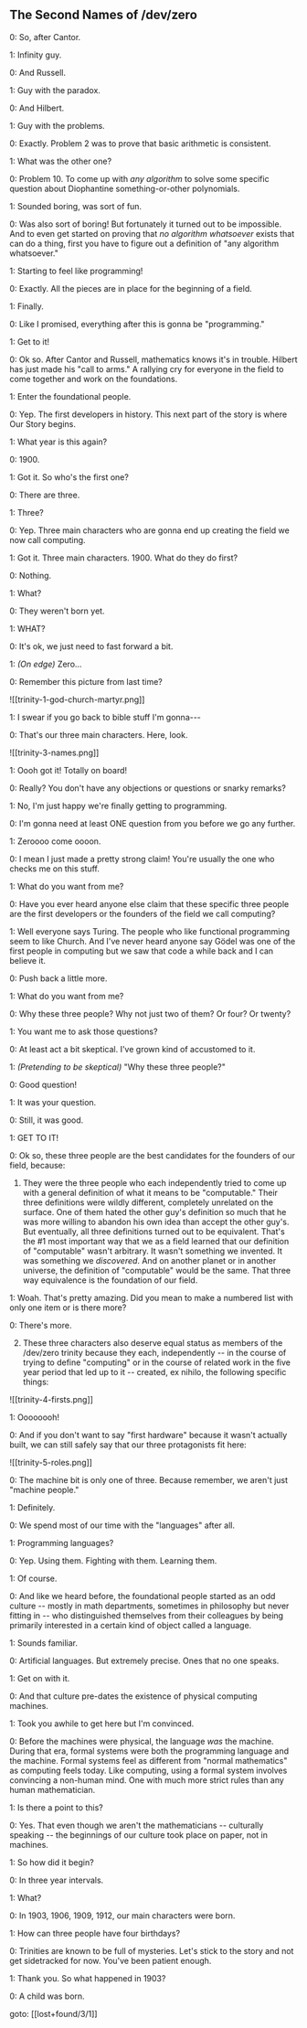 ## The Second Names of /dev/zero

0: So, after Cantor.

1: Infinity guy.

0: And Russell.

1: Guy with the paradox.

0: And Hilbert.

1: Guy with the problems.

0: Exactly. Problem 2 was to prove that basic arithmetic is consistent.

1: What was the other one?

0: Problem 10. To come up with _any algorithm_ to solve some specific question about Diophantine something-or-other polynomials. 

1: Sounded boring, was sort of fun.

0: Was also sort of boring! But fortunately it turned out to be impossible. And to even get started on proving that _no algorithm whatsoever_ exists that can do a thing, first you have to figure out a definition of "any algorithm whatsoever."

1: Starting to feel like programming!

0: Exactly. All the pieces are in place for the beginning of a field.

1: Finally.

0: Like I promised, everything after this is gonna be "programming."

1: Get to it!

0: Ok so. After Cantor and Russell, mathematics knows it's in trouble. Hilbert has just made his "call to arms." A rallying cry for everyone in the field to come together and work on the foundations.

1: Enter the foundational people.

0: Yep. The first developers in history. This next part of the story is where Our Story begins.

1: What year is this again?

0: 1900.

1: Got it. So who's the first one?

0: There are three.

1: Three?

0: Yep. Three main characters who are gonna end up creating the field we now call computing.

1: Got it. Three main characters. 1900. What do they do first?

0: Nothing.

1: What?

0: They weren't born yet.

1: WHAT?

0: It's ok, we just need to fast forward a bit.

1: _(On edge)_ Zero...

0: Remember this picture from last time?

![[trinity-1-god-church-martyr.png]]

1: I swear if you go back to bible stuff I'm gonna---

0: That's our three main characters. Here, look.

![[trinity-3-names.png]]

1: Oooh got it! Totally on board!

0: Really? You don't have any objections or questions or snarky remarks?

1: No, I'm just happy we're finally getting to programming.

0: I'm gonna need at least ONE question from you before we go any further.

1: Zeroooo come oooon.

0: I mean I just made a pretty strong claim! You're usually the one who checks me on this stuff.

1: What do you want from me?

0: Have you ever heard anyone else claim that these specific three people are the first developers or the founders of the field we call computing?

1: Well everyone says Turing. The people who like functional programming seem to like Church. And I've never heard anyone say Gödel was one of the first people in computing but we saw that code a while back and I can believe it.

0: Push back a little more.

1: What do you want from me?

0: Why these three people? Why not just two of them? Or four? Or twenty?

1: You want me to ask those questions?

0: At least act a bit skeptical. I've grown kind of accustomed to it.

1: _(Pretending to be skeptical)_ "Why these three people?"

0: Good question!

1: It was your question.

0: Still, it was good.

1: GET TO IT!

0: Ok so, these three people are the best candidates for the founders of our field, because:

1. They were the three people who each independently tried to come up with a general definition of what it means to be "computable." Their three definitions were wildly different, completely unrelated on the surface. One of them hated the other guy's definition so much that he was more willing to abandon his own idea than accept the other guy's. But eventually, all three definitions turned out to be equivalent. That's the #1 most important way that we as a field learned that our definition of "computable" wasn't arbitrary. It wasn't something we invented. It was something we _discovered_. And on another planet or in another universe, the definition of "computable" would be the same. That three way equivalence is the foundation of our field.

1: Woah. That's pretty amazing. Did you mean to make a numbered list with only one item or is there more?

0: There's more.

2. These three characters also deserve equal status as members of the /dev/zero trinity because they each, independently -- in the course of trying to define "computing" or in the course of related work in the five year period that led up to it -- created, ex nihilo, the following specific things:

![[trinity-4-firsts.png]]

1: Oooooooh!

0: And if you don't want to say "first hardware" because it wasn't actually built, we can still safely say that our three protagonists fit here:

![[trinity-5-roles.png]]

0: The machine bit is only one of three. Because remember, we aren't just "machine people."

1: Definitely.

0: We spend most of our time with the "languages" after all.

1: Programming languages?

0: Yep. Using them. Fighting with them. Learning them.

1: Of course.

0: And like we heard before, the foundational people started as an odd culture -- mostly in math departments, sometimes in philosophy but never fitting in -- who distinguished themselves from their colleagues by being primarily interested in a certain kind of object called a language.

1: Sounds familiar.

0: Artificial languages. But extremely precise. Ones that no one speaks.

1: Get on with it.

0: And that culture pre-dates the existence of physical computing machines.

1: Took you awhile to get here but I'm convinced.

0: Before the machines were physical, the language _was_ the machine. During that era, formal systems were both the programming language and the machine. Formal systems feel as different from "normal mathematics" as computing feels today. Like computing, using a formal system involves convincing a non-human mind. One with much more strict rules than any human mathematician.

1: Is there a point to this? 

0: Yes. That even though we aren't the mathematicians -- culturally speaking -- the beginnings of our culture took place on paper, not in machines.

1: So how did it begin?

0: In three year intervals.

1: What?

0: In 1903, 1906, 1909, 1912, our main characters were born.

1: How can three people have four birthdays?

0: Trinities are known to be full of mysteries. Let's stick to the story and not get sidetracked for now. You've been patient enough.

1: Thank you. So what happened in 1903?

0: A child was born.

goto: [[lost+found/3/1]]